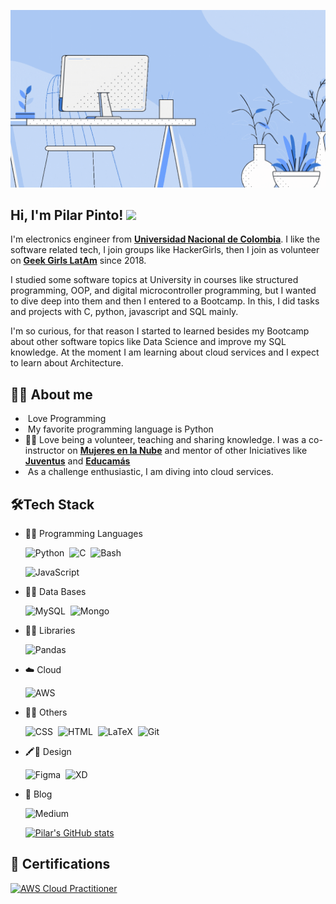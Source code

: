 ![Header](Banner1.gif)
<h2> Hi, I'm Pilar Pinto! <img src="https://media.giphy.com/media/mGcNjsfWAjY5AEZNw6/giphy.gif" width="50"></h2>

<p>I'm electronics engineer from <strong><a href="https://ingenieria.bogota.unal.edu.co/es/">Universidad Nacional de Colombia</a></strong>. I like the software related tech, I join groups like HackerGirls, then I join as volunteer on <strong><a href="https://geekgirlslatam.org/">Geek Girls LatAm</a></strong> since 2018. 

I studied some software topics at University in courses like structured programming, OOP, and digital microcontroller programming, but I wanted to dive deep into them and then I entered to a Bootcamp. In this, I did tasks and projects with C, python, javascript and SQL mainly.
  
I'm so curious, for that reason I started to learned besides my Bootcamp about other software topics like Data Science and improve my SQL knowledge. At the moment I am learning about cloud services and I expect to learn about Architecture.

## 👩‍💻 About me
* <img width="16" src="https://about.gitlab.com/images/blogimages/GitLab-Dev.png" alt="" /> Love Programming
* <img width="16" src="https://cdn3.iconfinder.com/data/icons/logos-and-brands-adobe/512/267_Python-512.png" alt="" /> My favorite programming language is Python
* 👩‍🏫 Love being a volunteer, teaching and sharing knowledge. I was a co-instructor on <strong><a href="https://geekgirlslatam.org/el-impacto-que-transformo-a-100-ninas-y-adolescentes-colombianas/">Mujeres en la Nube</a></strong>  and mentor of other Iniciatives like <strong><a href="https://juventus.acfemenina.org.co/juventus/">Juventus</a></strong> and <strong><a href="https://www.educamas.com.co/escuelaprogramate/">Educamás</a></strong>
* <img width="20" src="https://cdn0.iconfinder.com/data/icons/infographic-orchid-vol-1/256/Histogram-512.png" alt="" /> As a challenge enthusiastic, I am diving into cloud services.


## 🛠️Tech Stack
- 👩‍💻 Programming Languages
  
    ![Python](https://img.shields.io/badge/-Python-05122A?style=flat&logo=python)&nbsp;
    ![C](https://img.shields.io/badge/-C-05122A?style=flat&logo=c)&nbsp;
    ![Bash](https://img.shields.io/badge/-Shell_Script-05122A?style=flat&logo=gnu-bash)&nbsp;
    <!--![Java](https://img.shields.io/badge/-Java-05122A?style=flat&logo=Java&logoColor)&nbsp;-->
    ![JavaScript](https://img.shields.io/badge/-JavaScript-05122A?style=flat&logo=javascript&logoColor=yellow)&nbsp;

- 👩‍💻 Data Bases <br>
  
    ![MySQL](https://img.shields.io/badge/-MySQL-05122A?style=flat&logo=mysql&logoColor=009dff)&nbsp;
    ![Mongo](https://img.shields.io/badge/-MongoDB-05122A?style=flat&logo=mongodb&logoColor=4EA94B)&nbsp;
  
- 👩‍💻 Libraries <br>
  
    ![Pandas](https://img.shields.io/badge/-Pandas-05122A?style=flat&logo=pandas&logoColor=white)&nbsp;
  
- ☁️ Cloud
  
    ![AWS](https://img.shields.io/badge/-Amazon_AWS-05122A?style=flat&logo=amazon-aws&logoColor=FABD02)&nbsp;
  
    
- 👩‍💻 Others <br>

    ![CSS](https://img.shields.io/badge/-CSS-05122A?style=flat&logo=css3&logoColor=009dff)&nbsp;
    ![HTML](https://img.shields.io/badge/-HTML-05122A?style=flat&logo=html5&logoColor=fa8128)&nbsp;
    ![LaTeX](https://img.shields.io/badge/-LaTeX-05122A?style=flat&logo=LaTeX&logoColor=47A141)&nbsp;
    ![Git](https://img.shields.io/badge/-Git-05122A?style=flat&logo=git&logoColor=F05032)&nbsp;

- 🖍📐 Design
  
    ![Figma](https://img.shields.io/badge/-Figma-05122A?style=flat&logo=figma&logoColor=F24E1E)&nbsp;
    ![XD](https://img.shields.io/badge/-Adobe%20XD-05122A?style=flat&logo=Adobe%20XD&logoColor=FF61F6)&nbsp;

- 📝 Blog
  
    ![Medium](https://img.shields.io/badge/-Medium-05122A?style=flat&logo=medium&logoColor=white)&nbsp;

  
  [![Pilar's GitHub stats](https://github-readme-stats.vercel.app/api?username=PilarPinto&show_icons=true&theme=radical)](https://github.com/PilarPinto/github-readme-stats)




 ## 📕 Certifications
  <a href="https://www.credly.com/badges/9158bca5-1074-4123-a3d8-19702cf31b7c"><img src="https://images.credly.com/size/680x680/images/68468004-5a85-4f3b-bc58-590773979486/AWS-CloudPractitioner-2020.png" alt="AWS Cloud Practitioner"
   title="AWS Certified Cloud Practitioner" width="15%" /> </a> 
<!--

## Github Stats:

<a href="https://github.com/PilarPinto/github-readme-stats">
  <img align="center" src="https://github-readme-stats.vercel.app/api?username=PilarPinto&count_private=true&show_icons=true&theme=jolly" />
</a>
<a href="https://github.com/PilarPinto/github-readme-stats">
  <img align="center" src="https://github-readme-stats.vercel.app/api/top-langs/?username=PilarPinto&layout=compact&theme=jolly" />
</a>

<!--https://github.com/alexandresanlim/Badges4-README.md-Profile#-database--->



